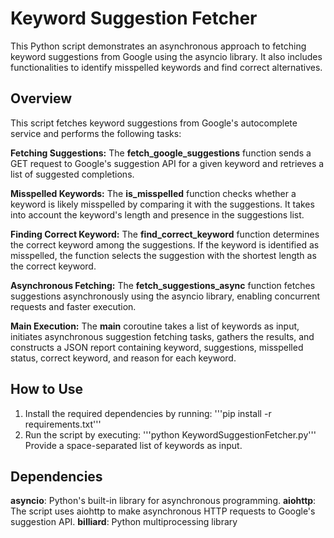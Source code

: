 # Keyword Suggestion Fetcher

This Python script demonstrates an asynchronous approach to fetching keyword suggestions from Google using the asyncio library. It also includes functionalities to identify misspelled keywords and find correct alternatives.

## Overview
This script fetches keyword suggestions from Google's autocomplete service and performs the following tasks:

<b>Fetching Suggestions:</b> The <b>fetch_google_suggestions</b> function sends a GET request to Google's suggestion API for a given keyword and retrieves a list of suggested completions.

<b>Misspelled Keywords:</b> The <b>is_misspelled</b> function checks whether a keyword is likely misspelled by comparing it with the suggestions. It takes into account the keyword's length and presence in the suggestions list.

<b>Finding Correct Keyword:</b> The <b>find_correct_keyword</b> function determines the correct keyword among the suggestions. If the keyword is identified as misspelled, the function selects the suggestion with the shortest length as the correct keyword.

<b>Asynchronous Fetching:</b> The <b>fetch_suggestions_async</b> function fetches suggestions asynchronously using the asyncio library, enabling concurrent requests and faster execution.

<b>Main Execution:</b> The <b>main</b> coroutine takes a list of keywords as input, initiates asynchronous suggestion fetching tasks, gathers the results, and constructs a JSON report containing keyword, suggestions, misspelled status, correct keyword, and reason for each keyword.

## How to Use
1. Install the required dependencies by running:
'''pip install -r requirements.txt'''
2. Run the script by executing:
'''python KeywordSuggestionFetcher.py'''
Provide a space-separated list of keywords as input.

## Dependencies
<b>asyncio</b>: Python's built-in library for asynchronous programming.
<b>aiohttp</b>: The script uses aiohttp to make asynchronous HTTP requests to Google's suggestion API.
<b>billiard</b>: Python multiprocessing library
